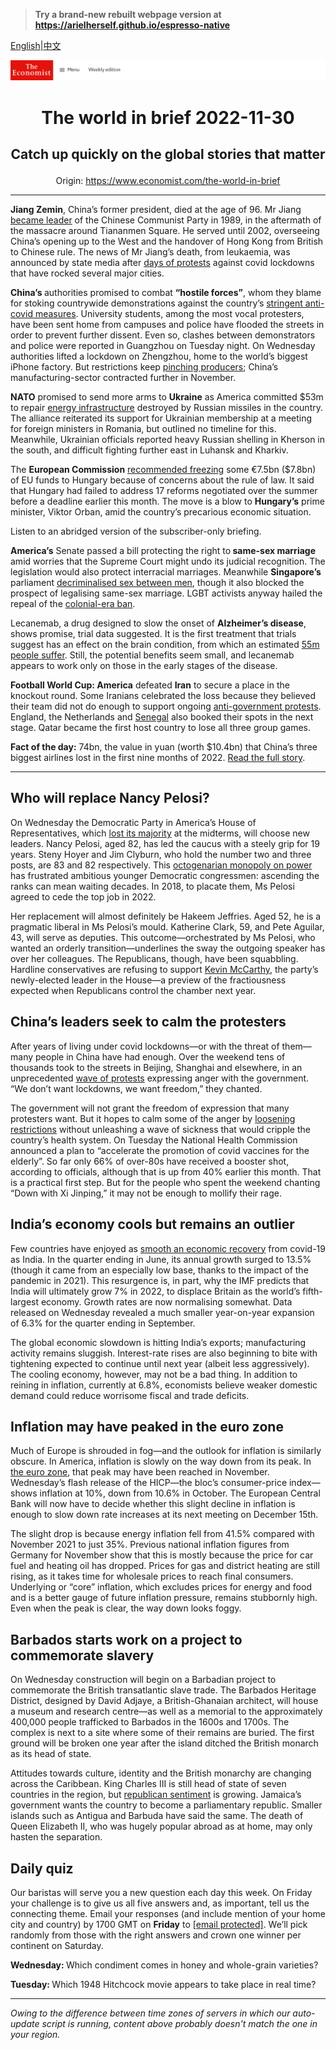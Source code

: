 > **Try a brand-new rebuilt webpage version at https://arielherself.github.io/espresso-native**

[English](https://github.com/arielherself/espresso/blob/main/README.md)|[中文](https://github-com.translate.goog/arielherself/espresso/blob/main/README.md?_x_tr_sl=en&_x_tr_tl=zh-CN&_x_tr_hl=zh-CN&_x_tr_pto=wapp)



![The Economist](menubar.png)

# <p align="center">The world in brief 2022-11-30</p>

## <p align="center">Catch up quickly on the global stories that matter</p>

<p align="center">Origin: <a href="https://www.economist.com/the-world-in-brief">https://www.economist.com/the-world-in-brief</a><hr>

<strong>Jiang Zemin</strong>, China’s former president, died at the age of 96. Mr Jiang [became leader](https://www.economist.com/china/2022/10/06/how-retired-party-officials-make-themselves-heard-in-china) of the Chinese Communist Party in 1989, in the aftermath of the massacre around Tiananmen Square. He served until 2002, overseeing China’s opening up to the West and the handover of Hong Kong from British to Chinese rule. The news of Mr Jiang’s death, from leukaemia, was announced by state media after [days of protests](https://www.economist.com/china/2022/11/27/unrest-breaks-out-across-china-as-frustration-at-lockdowns-grows) against covid lockdowns that have rocked several major cities.

<strong>China’s </strong>authorities promised to combat <strong>“hostile forces”</strong>, whom they blame for stoking countrywide demonstrations against the country’s [stringent anti-covid measures](https://www.economist.com/china/2022/11/27/unrest-breaks-out-across-china-as-frustration-at-lockdowns-grows). University students, among the most vocal protesters, have been sent home from campuses and police have flooded the streets in order to prevent further dissent. Even so, clashes between demonstrators and police were reported in Guangzhou on Tuesday night. On Wednesday authorities lifted a lockdown on Zhengzhou, home to the world’s biggest iPhone factory. But restrictions keep [pinching producers](https://www.economist.com/finance-and-economics/2022/11/28/chinas-economy-cannot-bear-much-more-zero-covid); China’s manufacturing-sector contracted further in November.

<strong>NATO</strong> promised to send more arms to <strong>Ukraine</strong> as America committed $53m to repair [energy infrastructure](https://www.economist.com/europe/2022/11/23/in-ukraine-living-as-normal-is-an-act-of-defiance) destroyed by Russian missiles in the country. The alliance reiterated its support for Ukrainian membership at a meeting for foreign ministers in Romania, but outlined no timeline for this. Meanwhile, Ukrainian officials reported heavy Russian shelling in Kherson in the south, and difficult fighting further east in Luhansk and Kharkiv. 

The <strong>European Commission</strong> [recommended freezing](https://www.economist.com/europe/2022/11/24/the-eu-is-withholding-aid-to-press-hungary-to-reform) some €7.5bn ($7.8bn) of EU funds to Hungary because of concerns about the rule of law. It said that Hungary had failed to address 17 reforms negotiated over the summer before a deadline earlier this month. The move is a blow to <strong>Hungary’s</strong> prime minister, Viktor Orban, amid the country’s precarious economic situation. 

Listen to an abridged version of the subscriber-only briefing.

<strong>America’s</strong> Senate passed a bill protecting the right to<strong> same-sex marriage</strong> amid worries that the Supreme Court might undo its judicial recognition. The legislation would also protect interracial marriages. Meanwhile <strong>Singapore’s</strong> parliament [decriminalised sex between men](https://www.economist.com/asia/2022/03/05/singapores-high-court-retains-an-anti-gay-law), though it also blocked the prospect of legalising same-sex marriage. LGBT activists anyway hailed the repeal of the [colonial-era ban](https://www.economist.com/asia/2022/03/05/singapores-high-court-retains-an-anti-gay-law).

Lecanemab, a drug designed to slow the onset of <strong>Alzheimer’s disease</strong>, shows promise, trial data suggested. It is the first treatment that trials suggest has an effect on the brain condition, from which an estimated [55m people suffer](https://www.economist.com/science-and-technology/alzheimers-researchers-are-studying-the-brains-plumbing/21808465). Still, the potential benefits seem small, and lecanemab appears to work only on those in the early stages of the disease. 

<strong>Football World Cup: America</strong> defeated <strong>Iran</strong> to secure a place in the knockout round. Some Iranians celebrated the loss because they believed their team did not do enough to support ongoing [anti-government protests](https://www.economist.com/middle-east-and-africa/2022/11/24/while-irans-turmoil-persists-jitters-spread-through-the-region). England, the Netherlands and [Senegal](https://www.economist.com/middle-east-and-africa/2022/11/24/how-do-budding-african-footballers-make-it-to-the-top) also booked their spots in the next stage. Qatar became the first host country to lose all three group games. 

<strong>Fact of the day:</strong> 74bn, the value in yuan (worth $10.4bn) that China’s three biggest airlines lost in the first nine months of 2022. [Read the full story](https://www.economist.com/finance-and-economics/2022/11/28/chinas-economy-cannot-bear-much-more-zero-covid).

----------

## Who will replace Nancy Pelosi?

On Wednesday the Democratic Party in America’s House of Representatives, which [lost its majority](https://www.economist.com/united-states/2022/11/17/in-a-republican-house-investigations-and-fiscal-clashes-loom) at the midterms, will choose new leaders. Nancy Pelosi, aged 82, has led the caucus with a steely grip for 19 years. Steny Hoyer and Jim Clyburn, who hold the number two and three posts, are 83 and 82 respectively. This [octogenarian monopoly on power](https://www.economist.com/united-states/2022/07/27/democrats-are-overdue-for-a-new-generation-of-leaders) has frustrated ambitious younger Democratic congressmen: ascending the ranks can mean waiting decades. In 2018, to placate them, Ms Pelosi agreed to cede the top job in 2022.

Her replacement will almost definitely be Hakeem Jeffries. Aged 52, he is a pragmatic liberal in Ms Pelosi’s mould. Katherine Clark, 59, and Pete Aguilar, 43, will serve as deputies. This outcome—orchestrated by Ms Pelosi, who wanted an orderly transition—underlines the sway the outgoing speaker has over her colleagues. The Republicans, though, have been squabbling. Hardline conservatives are refusing to support [Kevin McCarthy](https://www.economist.com/united-states/kevin-mccarthys-accidental-truthfulness/21808964), the party’s newly-elected leader in the House—a preview of the fractiousness expected when Republicans control the chamber next year. 

## China’s leaders seek to calm the protesters

After years of living under covid lockdowns—or with the threat of them—many people in China have had enough. Over the weekend tens of thousands took to the streets in Beijing, Shanghai and elsewhere, in an unprecedented [wave of protests](https://www.economist.com/graphic-detail/2022/11/16/how-common-are-protests-in-china) expressing anger with the government. “We don’t want lockdowns, we want freedom,” they chanted.

The government will not grant the freedom of expression that many protesters want. But it hopes to calm some of the anger by [loosening restrictions](https://www.economist.com/finance-and-economics/2022/11/28/chinas-economy-cannot-bear-much-more-zero-covid) without unleashing a wave of sickness that would cripple the country’s health system. On Tuesday the National Health Commission announced a plan to “accelerate the promotion of covid vaccines for the elderly”. So far only 66% of over-80s have received a booster shot, according to officials, although that is up from 40% earlier this month. That is a practical first step. But for the people who spent the weekend chanting “Down with Xi Jinping,” it may not be enough to mollify their rage.

## India’s economy cools but remains an outlier

Few countries have enjoyed as [smooth an economic recovery](https://www.economist.com/the-world-ahead/2022/11/18/the-indian-economy-remains-a-bright-spot-in-south-asia) from covid-19 as India. In the quarter ending in June, its annual growth surged to 13.5% (though it came from an especially low base, thanks to the impact of the pandemic in 2021). This resurgence is, in part, why the IMF predicts that India will ultimately grow 7% in 2022, to displace Britain as the world’s fifth-largest economy. Growth rates are now normalising somewhat. Data released on Wednesday revealed a much smaller year-on-year expansion of 6.3% for the quarter ending in September.

The global economic slowdown is hitting India’s exports; manufacturing activity remains sluggish. Interest-rate rises are also beginning to bite with tightening expected to continue until next year (albeit less aggressively). The cooling economy, however, may not be a bad thing. In addition to reining in inflation, currently at 6.8%, economists believe weaker domestic demand could reduce worrisome fiscal and trade deficits.

## Inflation may have peaked in the euro zone

Much of Europe is shrouded in fog—and the outlook for inflation is similarly obscure. In America, inflation is slowly on the way down from its peak. In [the euro zone](https://www.economist.com/finance-and-economics/2022/11/03/even-recession-may-not-bring-down-europes-inflation), that peak may have been reached in November. Wednesday’s flash release of the HICP—the bloc’s consumer-price index—shows inflation at 10%, down from 10.6% in October. The European Central Bank will now have to decide whether this slight decline in inflation is enough to slow down rate increases at its next meeting on December 15th.

The slight drop is because energy inflation fell from 41.5% compared with November 2021 to just 35%. Previous national inflation figures from Germany for November show that this is mostly because the price for car fuel and heating oil has dropped. Prices for gas and district heating are still rising, as it takes time for wholesale prices to reach final consumers. Underlying or “core” inflation, which excludes prices for energy and food and is a better gauge of future inflation pressure, remains stubbornly high. Even when the peak is clear, the way down looks foggy. 

## Barbados starts work on a project to commemorate slavery

On Wednesday construction will begin on a Barbadian project to commemorate the British transatlantic slave trade. The Barbados Heritage District, designed by David Adjaye, a British-Ghanaian architect, will house a museum and research centre—as well as a memorial to the approximately 400,000 people trafficked to Barbados in the 1600s and 1700s. The complex is next to a site where some of their remains are buried. The first ground will be broken one year after the island ditched the British monarch as its head of state.

Attitudes towards culture, identity and the British monarchy are changing across the Caribbean. King Charles III is still head of state of seven countries in the region, but [republican sentiment](https://www.economist.com/international/2022/09/09/some-of-the-new-kings-realms-may-become-republics) is growing. Jamaica’s government wants the country to become a parliamentary republic. Smaller islands such as Antigua and Barbuda have said the same. The death of Queen Elizabeth II, who was hugely popular abroad as at home, may only hasten the separation.

## Daily quiz

Our baristas will serve you a new question each day this week. On Friday your challenge is to give us all five answers and, as important, tell us the connecting theme. Email your responses (and include mention of your home city and country) by 1700 GMT on <strong>Friday</strong> to [<span class="__cf_email__" data-cfemail="7322061a09360003011600001c3316101c1d1c1e1a00075d101c1e">[email&#160;protected]</span>](https://mail.google.com/mail/?view=cm&amp;fs=1&amp;tf=1&amp;to=QuizEspresso@economist.com). We’ll pick randomly from those with the right answers and crown one winner per continent on Saturday.

<strong>Wednesday: </strong>Which condiment comes in honey and whole-grain varieties?

<strong>Tuesday: </strong>Which 1948 Hitchcock movie appears to take place in real time?

----------

*Owing to the difference between time zones of servers in which our auto-update script is running, content above probably doesn't match the one in your region.*

